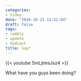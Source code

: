 ```yaml
---
categories:
- Video
date: "2010-10-23 11:52:04"
draft: false
tags:
- rambly
- update
- Vodcast
title: Sup?
---
```


{{< youtube 5mLjtmsJsz4 >}}

What have you guys been doing?

